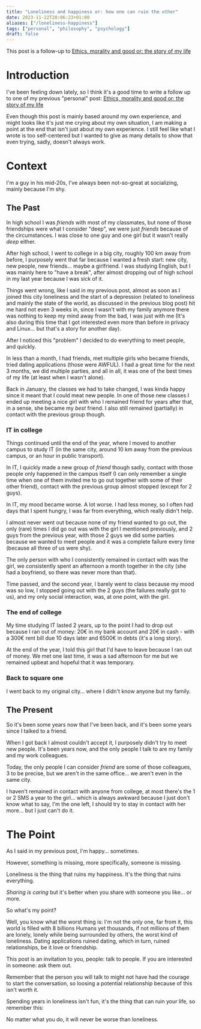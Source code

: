 ```yaml
---
title: "Loneliness and happiness or: how one can ruin the other"
date: 2023-11-22T20:06:23+01:00
aliases: ["/loneliness-happiness"]
tags: ["personal", "philosophy", "psychology"]
draft: false
---
```


This post is a follow-up to [Ethics, morality and good or: the story of my life](https://blog.thefrenchghosty.me/posts/ethic-morality-good/)


# Introduction

I've been feeling down lately, so I think it's a good time to write a follow up to one of my previous "personal" post: [Ethics, morality and good or: the story of my life](https://blog.thefrenchghosty.me/posts/ethic-morality-good/)

Even though this post is mainly based around my own experience, and might looks like it's just me crying about my own situation, I am making a point at the end that isn't just about my own experience. I still feel like what I wrote is too self-centered but I wanted to give as many details to show that even trying, sadly, doesn't always work.


# Context

I'm a guy in his mid-20s, I've always been not-so-great at socializing, mainly because I'm shy.


## The Past

In high school I was *friends* with most of my classmates, but none of those friendships were what I consider "deep", we were just *friends* because of the circumstances. I was close to one guy and one girl but it wasn't really *deep* either.

After high school, I went to college in a big city, roughly 100 km away from before, I purposely went that far because I wanted a fresh start: new city, new people, new friends... maybe a girlfriend. I was studying English, but I was mainly here to "have a break", after almost dropping out of high school in my last year because I was sick of it.

Things went wrong, like I said in my previous post, almost as soon as I joined this city loneliness and the start of a depression (related to loneliness and mainly the state of the world, as discussed in the previous blog post) hit me hard not even 3 weeks in, since I wasn't with my family anymore there was nothing to keep my mind away from the bad, I was just with me (It's also during this time that I got interested even more than before in privacy and Linux... but that's a story for another day).

After I noticed this "problem" I decided to do everything to meet people, and quickly.

In less than a month, I had friends, met multiple girls who became friends, tried dating applications (those were AWFUL). I had a great time for the next 3 months, we did multiple parties, and all in all, it was one of the best times of my life (at least when I wasn't alone).

Back in January, the classes we had to take changed, I was kinda happy since it meant that I could meat new people. In one of those new classes I ended up meeting a nice girl with who I remained friend for years after that, in a sense, she became my *best* friend. I also still remained (partially) in contact with the previous group though.


### IT in college

Things continued until the end of the year, where I moved to another campus to study IT (in the same city, around 10 km away from the previous campus, or an hour in public transport).

In IT, I quickly made a new group of *friend* though sadly, contact with those people only happened in the campus itself (I can only remember a single time when one of them invited me to go out together with some of their other friend), contact with the previous group almost stopped (except for 2 guys).

In IT, my mood became worse. A lot worse. I had less money, so I often had days that I spent hungry, I was far from everything, which really didn't help.

I almost never went out because none of my friend wanted to go out, the only (rare) times I did go out was with the girl I mentioned previously, and 2 guys from the previous year, with those 2 guys we did some parties because we wanted to meet people and it was a complete failure every time (because all three of us were shy).

The only person with who I consistently remained in contact with was the girl, we consistently spent an afternoon a month together in the city (she had a boyfriend, so there was never more than that).

Time passed, and the second year, I barely went to class because my mood was so low, I stopped going out with the 2 guys (the failures really got to us), and my only social interaction, was, at one point, with the girl.


### The end of college

My time studying IT lasted 2 years, up to the point I had to drop out because I ran out of money: 20€ in my bank account and 20€ in cash - with a 300€ rent bill due 10 days later and 6500€ in debts (it's a long story).

At the end of the year, I told this girl that I'd have to leave because I ran out of money. We met one last time, it was a sad afternoon for me but we remained upbeat and hopeful that it was temporary.


### Back to square one

I went back to my original city... where I didn't know anyone but my family.


## The Present

So it's been some years now that I've been back, and it's been some years since I talked to a friend.

When I got back I almost couldn't accept it, I purposely didn't try to meet new people. It's been years now, and the only people I talk to are my family and my work colleagues.

Today, the only people I can consider *friend* are some of those colleagues, 3 to be precise, but we aren't in the same office... we aren't even in the same city.

I haven't remained in contact with anyone from college, at most there's the 1 or 2 SMS a year to the girl... which is always awkward because I just don't know what to say, I'm the one left, I should try to stay in contact with her more... but I just can't do it.


# The Point 

As I said in my previous post, I'm happy... sometimes.

However, something is missing, more specifically, someone is missing.

Loneliness is the thing that ruins my happiness. It's the thing that ruins everything.

*Sharing is caring* but it's better when you share with someone you like... or more.

So what's my point?

Well, you know what the worst thing is: I'm not the only one, far from it, this world is filled with 8 billions Humans yet thousands, if not millions of them are lonely, lonely while being surrounded by others, the worst kind of loneliness. Dating applications ruined dating, which in turn, ruined relationships, be it love or friendship.

This post is an invitation to you, people: talk to people. If you are interested in someone: ask them out. 

Remember that the person you will talk to might not have had the courage to start the conversation, so loosing a potential relationship because of this isn't worth it.

Spending years in loneliness isn't fun, it's the thing that can ruin your life, so remember this:

No matter what you do, it will never be worse than loneliness.

